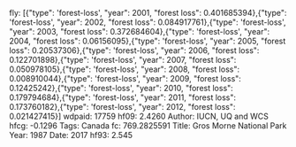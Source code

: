 fly: [{"type": 'forest-loss', "year": 2001, "forest loss": 0.401685394},{"type": 'forest-loss', "year": 2002, "forest loss": 0.084917761},{"type": 'forest-loss', "year": 2003, "forest loss": 0.372684604},{"type": 'forest-loss', "year": 2004, "forest loss": 0.06156095},{"type": 'forest-loss', "year": 2005, "forest loss": 0.20537306},{"type": 'forest-loss', "year": 2006, "forest loss": 0.122701898},{"type": 'forest-loss', "year": 2007, "forest loss": 0.050978105},{"type": 'forest-loss', "year": 2008, "forest loss": 0.008910044},{"type": 'forest-loss', "year": 2009, "forest loss": 0.12425242},{"type": 'forest-loss', "year": 2010, "forest loss": 0.179794684},{"type": 'forest-loss', "year": 2011, "forest loss": 0.173760182},{"type": 'forest-loss', "year": 2012, "forest loss": 0.021427415}]
wdpaid: 17759
hf09: 2.4260
Author: IUCN, UQ and WCS
hfcg: -0.1296
Tags: Canada
fc: 769.2825591
Title: Gros Morne National Park
Year: 1987
Date: 2017
hf93: 2.545
